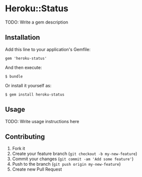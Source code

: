 # Heroku::Status

TODO: Write a gem description

## Installation

Add this line to your application's Gemfile:

    gem 'heroku-status'

And then execute:

    $ bundle

Or install it yourself as:

    $ gem install heroku-status

## Usage

TODO: Write usage instructions here

## Contributing

1. Fork it
2. Create your feature branch (`git checkout -b my-new-feature`)
3. Commit your changes (`git commit -am 'Add some feature'`)
4. Push to the branch (`git push origin my-new-feature`)
5. Create new Pull Request
